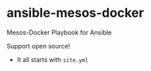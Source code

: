 ansible-mesos-docker
====================

Mesos-Docker Playbook for Ansible

Support open source!

* It all starts with `site.yml`

